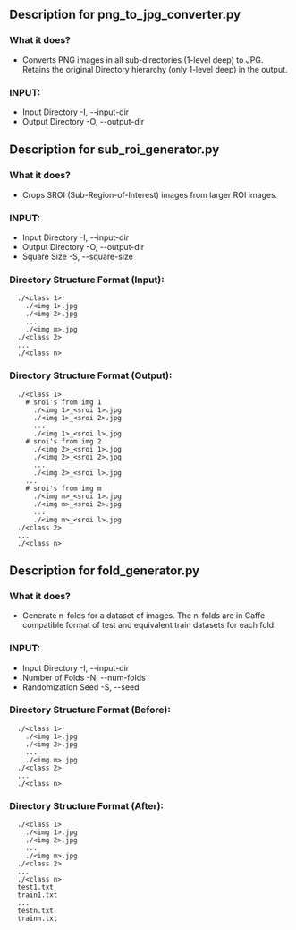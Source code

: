 ## Description for png_to_jpg_converter.py

### What it does?
* Converts PNG images in all sub-directories (1-level deep) to JPG. Retains the original Directory hierarchy (only 1-level deep) in the output.

### INPUT:
* Input Directory -I, --input-dir
* Output Directory -O, --output-dir

## Description for sub_roi_generator.py

### What it does?
* Crops SROI (Sub-Region-of-Interest) images from larger ROI images.

### INPUT:
* Input Directory -I, --input-dir
* Output Directory -O, --output-dir
* Square Size -S, --square-size

### Directory Structure Format (Input):
```
  ./<class 1>
    ./<img 1>.jpg
    ./<img 2>.jpg
    ...
    ./<img m>.jpg
  ./<class 2>
  ...
  ./<class n>
```

### Directory Structure Format (Output):
```
  ./<class 1>
    # sroi's from img 1
      ./<img 1>_<sroi 1>.jpg
      ./<img 1>_<sroi 2>.jpg
      ...
      ./<img 1>_<sroi l>.jpg
    # sroi's from img 2
      ./<img 2>_<sroi 1>.jpg
      ./<img 2>_<sroi 2>.jpg
      ...
      ./<img 2>_<sroi l>.jpg
    ...
    # sroi's from img m
      ./<img m>_<sroi 1>.jpg
      ./<img m>_<sroi 2>.jpg
      ...
      ./<img m>_<sroi l>.jpg
  ./<class 2>
  ...
  ./<class n>
```

## Description for fold_generator.py

### What it does?
* Generate n-folds for a dataset of images. The n-folds are in Caffe compatible format of test and equivalent train datasets for each fold.

### INPUT:
* Input Directory -I, --input-dir
* Number of Folds -N, --num-folds
* Randomization Seed -S, --seed

### Directory Structure Format (Before):
```
  ./<class 1>
    ./<img 1>.jpg
    ./<img 2>.jpg
    ...
    ./<img m>.jpg
  ./<class 2>
  ...
  ./<class n>
```

### Directory Structure Format (After):
```
  ./<class 1>
    ./<img 1>.jpg
    ./<img 2>.jpg
    ...
    ./<img m>.jpg
  ./<class 2>
  ...
  ./<class n>
  test1.txt
  train1.txt
  ...
  testn.txt
  trainn.txt
```
